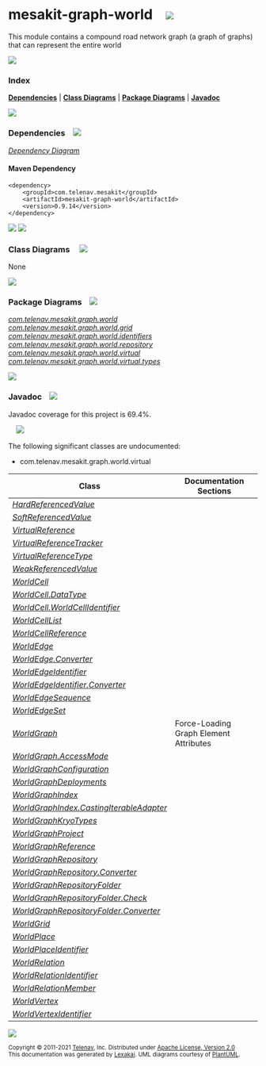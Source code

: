 [//]: # (start-user-text)



[//]: # (end-user-text)

# mesakit-graph-world &nbsp;&nbsp; <img src="https://telenav.github.io/telenav-assets/images/icons/graph-32.png" srcset="https://telenav.github.io/telenav-assets/images/icons/graph-32-2x.png 2x"/>

This module contains a compound road network graph (a graph of graphs) that can represent the entire world

<img src="https://telenav.github.io/telenav-assets/images/separators/horizontal-line-512.png" srcset="https://telenav.github.io/telenav-assets/images/separators/horizontal-line-512-2x.png 2x"/>

### Index



[**Dependencies**](#dependencies) | [**Class Diagrams**](#class-diagrams) | [**Package Diagrams**](#package-diagrams) | [**Javadoc**](#javadoc)

<img src="https://telenav.github.io/telenav-assets/images/separators/horizontal-line-512.png" srcset="https://telenav.github.io/telenav-assets/images/separators/horizontal-line-512-2x.png 2x"/>

### Dependencies <a name="dependencies"></a> &nbsp;&nbsp; <img src="https://telenav.github.io/telenav-assets/images/icons/dependencies-32.png" srcset="https://telenav.github.io/telenav-assets/images/icons/dependencies-32-2x.png 2x"/>

[*Dependency Diagram*](https://www.mesakit.org/0.9.14/lexakai/mesakit/mesakit-graph/world/documentation/diagrams/dependencies.svg)

#### Maven Dependency

    <dependency>
        <groupId>com.telenav.mesakit</groupId>
        <artifactId>mesakit-graph-world</artifactId>
        <version>0.9.14</version>
    </dependency>

<img src="https://telenav.github.io/telenav-assets/images/separators/horizontal-line-128.png" srcset="https://telenav.github.io/telenav-assets/images/separators/horizontal-line-128-2x.png 2x"/>

[//]: # (start-user-text)



[//]: # (end-user-text)

<img src="https://telenav.github.io/telenav-assets/images/separators/horizontal-line-128.png" srcset="https://telenav.github.io/telenav-assets/images/separators/horizontal-line-128-2x.png 2x"/>

### Class Diagrams <a name="class-diagrams"></a> &nbsp; &nbsp; <img src="https://telenav.github.io/telenav-assets/images/icons/diagram-40.png" srcset="https://telenav.github.io/telenav-assets/images/icons/diagram-40-2x.png 2x"/>

None

<img src="https://telenav.github.io/telenav-assets/images/separators/horizontal-line-128.png" srcset="https://telenav.github.io/telenav-assets/images/separators/horizontal-line-128-2x.png 2x"/>

### Package Diagrams <a name="package-diagrams"></a> &nbsp;&nbsp; <img src="https://telenav.github.io/telenav-assets/images/icons/box-24.png" srcset="https://telenav.github.io/telenav-assets/images/icons/box-24-2x.png 2x"/>

[*com.telenav.mesakit.graph.world*](https://www.mesakit.org/0.9.14/lexakai/mesakit/mesakit-graph/world/documentation/diagrams/com.telenav.mesakit.graph.world.svg)  
[*com.telenav.mesakit.graph.world.grid*](https://www.mesakit.org/0.9.14/lexakai/mesakit/mesakit-graph/world/documentation/diagrams/com.telenav.mesakit.graph.world.grid.svg)  
[*com.telenav.mesakit.graph.world.identifiers*](https://www.mesakit.org/0.9.14/lexakai/mesakit/mesakit-graph/world/documentation/diagrams/com.telenav.mesakit.graph.world.identifiers.svg)  
[*com.telenav.mesakit.graph.world.repository*](https://www.mesakit.org/0.9.14/lexakai/mesakit/mesakit-graph/world/documentation/diagrams/com.telenav.mesakit.graph.world.repository.svg)  
[*com.telenav.mesakit.graph.world.virtual*](https://www.mesakit.org/0.9.14/lexakai/mesakit/mesakit-graph/world/documentation/diagrams/com.telenav.mesakit.graph.world.virtual.svg)  
[*com.telenav.mesakit.graph.world.virtual.types*](https://www.mesakit.org/0.9.14/lexakai/mesakit/mesakit-graph/world/documentation/diagrams/com.telenav.mesakit.graph.world.virtual.types.svg)

<img src="https://telenav.github.io/telenav-assets/images/separators/horizontal-line-128.png" srcset="https://telenav.github.io/telenav-assets/images/separators/horizontal-line-128-2x.png 2x"/>

### Javadoc <a name="javadoc"></a> &nbsp;&nbsp; <img src="https://telenav.github.io/telenav-assets/images/icons/books-24.png" srcset="https://telenav.github.io/telenav-assets/images/icons/books-24-2x.png 2x"/>

Javadoc coverage for this project is 69.4%.  
  
&nbsp; &nbsp; <img src="https://telenav.github.io/telenav-assets/images/meters/meter-70-96.png" srcset="https://telenav.github.io/telenav-assets/images/meters/meter-70-96-2x.png 2x"/>


The following significant classes are undocumented:  

- com.telenav.mesakit.graph.world.virtual

| Class | Documentation Sections |
|---|---|
| [*HardReferencedValue*](https://www.mesakit.org/0.9.14/javadoc/mesakit/mesakit.graph.world//////////////////////////////////////////////////////////////////.html) |  |  
| [*SoftReferencedValue*](https://www.mesakit.org/0.9.14/javadoc/mesakit/mesakit.graph.world//////////////////////////////////////////////////////////////////.html) |  |  
| [*VirtualReference*](https://www.mesakit.org/0.9.14/javadoc/mesakit/mesakit.graph.world/////////////////////////////////////////////////////////.html) |  |  
| [*VirtualReferenceTracker*](https://www.mesakit.org/0.9.14/javadoc/mesakit/mesakit.graph.world////////////////////////////////////////////////////////////////.html) |  |  
| [*VirtualReferenceType*](https://www.mesakit.org/0.9.14/javadoc/mesakit/mesakit.graph.world/////////////////////////////////////////////////////////////.html) |  |  
| [*WeakReferencedValue*](https://www.mesakit.org/0.9.14/javadoc/mesakit/mesakit.graph.world//////////////////////////////////////////////////////////////////.html) |  |  
| [*WorldCell*](https://www.mesakit.org/0.9.14/javadoc/mesakit/mesakit.graph.world///////////////////////////////////////////////.html) |  |  
| [*WorldCell.DataType*](https://www.mesakit.org/0.9.14/javadoc/mesakit/mesakit.graph.world////////////////////////////////////////////////////////.html) |  |  
| [*WorldCell.WorldCellIdentifier*](https://www.mesakit.org/0.9.14/javadoc/mesakit/mesakit.graph.world///////////////////////////////////////////////////////////////////.html) |  |  
| [*WorldCellList*](https://www.mesakit.org/0.9.14/javadoc/mesakit/mesakit.graph.world///////////////////////////////////////////////////.html) |  |  
| [*WorldCellReference*](https://www.mesakit.org/0.9.14/javadoc/mesakit/mesakit.graph.world////////////////////////////////////////////////////////.html) |  |  
| [*WorldEdge*](https://www.mesakit.org/0.9.14/javadoc/mesakit/mesakit.graph.world//////////////////////////////////////////.html) |  |  
| [*WorldEdge.Converter*](https://www.mesakit.org/0.9.14/javadoc/mesakit/mesakit.graph.world////////////////////////////////////////////////////.html) |  |  
| [*WorldEdgeIdentifier*](https://www.mesakit.org/0.9.14/javadoc/mesakit/mesakit.graph.world////////////////////////////////////////////////////////////////.html) |  |  
| [*WorldEdgeIdentifier.Converter*](https://www.mesakit.org/0.9.14/javadoc/mesakit/mesakit.graph.world//////////////////////////////////////////////////////////////////////////.html) |  |  
| [*WorldEdgeSequence*](https://www.mesakit.org/0.9.14/javadoc/mesakit/mesakit.graph.world//////////////////////////////////////////////////.html) |  |  
| [*WorldEdgeSet*](https://www.mesakit.org/0.9.14/javadoc/mesakit/mesakit.graph.world/////////////////////////////////////////////.html) |  |  
| [*WorldGraph*](https://www.mesakit.org/0.9.14/javadoc/mesakit/mesakit.graph.world///////////////////////////////////////////.html) | Force-Loading Graph Element Attributes |  
| [*WorldGraph.AccessMode*](https://www.mesakit.org/0.9.14/javadoc/mesakit/mesakit.graph.world//////////////////////////////////////////////////////.html) |  |  
| [*WorldGraphConfiguration*](https://www.mesakit.org/0.9.14/javadoc/mesakit/mesakit.graph.world////////////////////////////////////////////////////////.html) |  |  
| [*WorldGraphDeployments*](https://www.mesakit.org/0.9.14/javadoc/mesakit/mesakit.graph.world//////////////////////////////////////////////////////.html) |  |  
| [*WorldGraphIndex*](https://www.mesakit.org/0.9.14/javadoc/mesakit/mesakit.graph.world////////////////////////////////////////////////.html) |  |  
| [*WorldGraphIndex.CastingIterableAdapter*](https://www.mesakit.org/0.9.14/javadoc/mesakit/mesakit.graph.world///////////////////////////////////////////////////////////////////////.html) |  |  
| [*WorldGraphKryoTypes*](https://www.mesakit.org/0.9.14/javadoc/mesakit/mesakit.graph.world////////////////////////////////////////////////////.html) |  |  
| [*WorldGraphProject*](https://www.mesakit.org/0.9.14/javadoc/mesakit/mesakit.graph.world//////////////////////////////////////////////////.html) |  |  
| [*WorldGraphReference*](https://www.mesakit.org/0.9.14/javadoc/mesakit/mesakit.graph.world///////////////////////////////////////////////////////////////.html) |  |  
| [*WorldGraphRepository*](https://www.mesakit.org/0.9.14/javadoc/mesakit/mesakit.graph.world////////////////////////////////////////////////////////////////.html) |  |  
| [*WorldGraphRepository.Converter*](https://www.mesakit.org/0.9.14/javadoc/mesakit/mesakit.graph.world//////////////////////////////////////////////////////////////////////////.html) |  |  
| [*WorldGraphRepositoryFolder*](https://www.mesakit.org/0.9.14/javadoc/mesakit/mesakit.graph.world//////////////////////////////////////////////////////////////////////.html) |  |  
| [*WorldGraphRepositoryFolder.Check*](https://www.mesakit.org/0.9.14/javadoc/mesakit/mesakit.graph.world////////////////////////////////////////////////////////////////////////////.html) |  |  
| [*WorldGraphRepositoryFolder.Converter*](https://www.mesakit.org/0.9.14/javadoc/mesakit/mesakit.graph.world////////////////////////////////////////////////////////////////////////////////.html) |  |  
| [*WorldGrid*](https://www.mesakit.org/0.9.14/javadoc/mesakit/mesakit.graph.world///////////////////////////////////////////////.html) |  |  
| [*WorldPlace*](https://www.mesakit.org/0.9.14/javadoc/mesakit/mesakit.graph.world///////////////////////////////////////////.html) |  |  
| [*WorldPlaceIdentifier*](https://www.mesakit.org/0.9.14/javadoc/mesakit/mesakit.graph.world/////////////////////////////////////////////////////////////////.html) |  |  
| [*WorldRelation*](https://www.mesakit.org/0.9.14/javadoc/mesakit/mesakit.graph.world//////////////////////////////////////////////.html) |  |  
| [*WorldRelationIdentifier*](https://www.mesakit.org/0.9.14/javadoc/mesakit/mesakit.graph.world////////////////////////////////////////////////////////////////////.html) |  |  
| [*WorldRelationMember*](https://www.mesakit.org/0.9.14/javadoc/mesakit/mesakit.graph.world////////////////////////////////////////////////////.html) |  |  
| [*WorldVertex*](https://www.mesakit.org/0.9.14/javadoc/mesakit/mesakit.graph.world////////////////////////////////////////////.html) |  |  
| [*WorldVertexIdentifier*](https://www.mesakit.org/0.9.14/javadoc/mesakit/mesakit.graph.world//////////////////////////////////////////////////////////////////.html) |  |  

[//]: # (start-user-text)



[//]: # (end-user-text)

<img src="https://telenav.github.io/telenav-assets/images/separators/horizontal-line-512.png" srcset="https://telenav.github.io/telenav-assets/images/separators/horizontal-line-512-2x.png 2x"/>

<sub>Copyright &#169; 2011-2021 [Telenav](https://telenav.com), Inc. Distributed under [Apache License, Version 2.0](LICENSE)</sub>  
<sub>This documentation was generated by [Lexakai](https://lexakai.org). UML diagrams courtesy of [PlantUML](https://plantuml.com).</sub>
